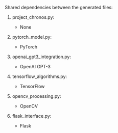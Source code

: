 Shared dependencies between the generated files:

1. project_chronos.py:
   - None

2. pytorch_model.py:
   - PyTorch

3. openai_gpt3_integration.py:
   - OpenAI GPT-3

4. tensorflow_algorithms.py:
   - TensorFlow

5. opencv_processing.py:
   - OpenCV

6. flask_interface.py:
   - Flask